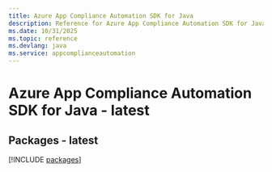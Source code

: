 ```yaml
---
title: Azure App Compliance Automation SDK for Java
description: Reference for Azure App Compliance Automation SDK for Java
ms.date: 10/31/2025
ms.topic: reference
ms.devlang: java
ms.service: appcomplianceautomation
---
```

# Azure App Compliance Automation SDK for Java - latest
## Packages - latest
[!INCLUDE [packages](app-compliance-automation-index.md)]